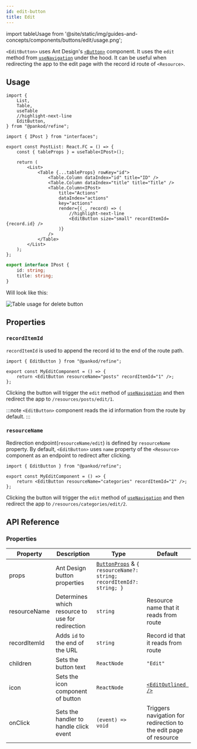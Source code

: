 ```yaml
---
id: edit-button
title: Edit
---
```


import tableUsage from '@site/static/img/guides-and-concepts/components/buttons/edit/usage.png';

`<EditButton>` uses Ant Design's [`<Button>`](https://ant.design/components/button/) component. It uses the `edit` method from [`useNavigation`](#) under the hood. It can be useful when redirecting the app to the edit page with the record id route of `<Resource>`.

## Usage

```tsx
import { 
    List,
    Table,
    useTable
    //highlight-next-line
    EditButton,
} from "@pankod/refine";

import { IPost } from "interfaces";

export const PostList: React.FC = () => {
    const { tableProps } = useTable<IPost>();

    return (
        <List>
            <Table {...tableProps} rowKey="id">
                <Table.Column dataIndex="id" title="ID" />
                <Table.Column dataIndex="title" title="Title" />
                <Table.Column<IPost>
                    title="Actions"
                    dataIndex="actions"
                    key="actions"
                    render={(_, record) => (
                        //highlight-next-line
                        <EditButton size="small" recordItemId={record.id} />
                    )}
                />
            </Table>
        </List>
    );
};
```

```ts
export interface IPost {
    id: string;
    title: string;
}
```

Will look like this:

<div>
    <img  src={tableUsage} alt="Table usage for delete button" />
</div>

## Properties

### `recordItemId`

`recordItemId` is used to append the record id to the end of the route path.

```tsx
import { EditButton } from "@pankod/refine";

export const MyEditComponent = () => {
    return <EditButton resourceName="posts" recordItemId="1" />;
};
```

Clicking the button will trigger the `edit` method of [`useNavigation`](#) and then redirect the app to `/resources/posts/edit/1`.

:::note
`<EditButton>` component reads the id information from the route by default.
:::

### `resourceName`

Redirection endpoint(`resourceName/edit`) is defined by `resourceName` property. By default, `<EditButton>` uses `name` property of the `<Resource>` component as an endpoint to redirect after clicking.

```tsx
import { EditButton } from "@pankod/refine";

export const MyEditComponent = () => {
    return <EditButton resourceName="categories" recordItemId="2" />;
};
```

Clicking the button will trigger the `edit` method of [`useNavigation`](#) and then redirect the app to `/resources/categories/edit/2`.

## API Reference

### Properties

| Property     | Description                                   | Type                                                                                                             | Default                                                       |
| ------------ | --------------------------------------------- | ---------------------------------------------------------------------------------------------------------------- | ------------------------------------------------------------- |
| props        | Ant Design button properties                      | [`ButtonProps`](https://ant.design/components/button/#API) & `{ resourceName?: string; recordItemId?: string; }` |                                                               |
| resourceName | Determines which resource to use for redirection | `string`                                                                                                         | Resource name that it reads from route                             |
| recordItemId | Adds `id` to the end of the URL                | `string`                                                                                                         | Record id that it reads from route                                 |
| children     | Sets the button text                           | `ReactNode`                                                                                                      | `"Edit"`                                                      |
| icon         | Sets the icon component of button              | `ReactNode`                                                                                                      | [`<EditOutlined />`](https://ant.design/components/icon/)     |
| onClick      | Sets the handler to handle click event         | `(event) => void`                                                                                                | Triggers navigation for redirection to the edit page of resource |
